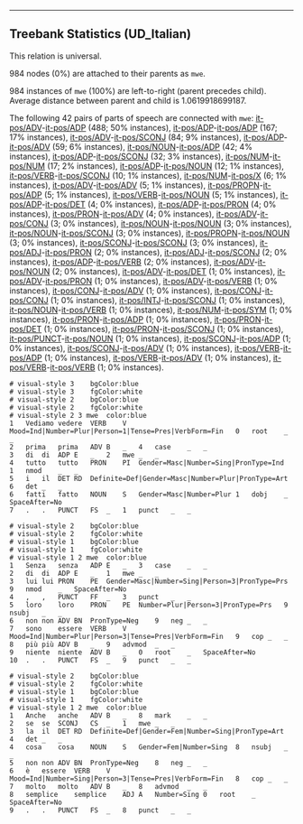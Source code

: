 

--------------------------------------------------------------------------------

## Treebank Statistics (UD_Italian)

This relation is universal.

984 nodes (0%) are attached to their parents as `mwe`.

984 instances of `mwe` (100%) are left-to-right (parent precedes child).
Average distance between parent and child is 1.0619918699187.

The following 42 pairs of parts of speech are connected with `mwe`: [it-pos/ADV]()-[it-pos/ADP]() (488; 50% instances), [it-pos/ADP]()-[it-pos/ADP]() (167; 17% instances), [it-pos/ADV]()-[it-pos/SCONJ]() (84; 9% instances), [it-pos/ADP]()-[it-pos/ADV]() (59; 6% instances), [it-pos/NOUN]()-[it-pos/ADP]() (42; 4% instances), [it-pos/ADP]()-[it-pos/SCONJ]() (32; 3% instances), [it-pos/NUM]()-[it-pos/NUM]() (17; 2% instances), [it-pos/ADP]()-[it-pos/NOUN]() (12; 1% instances), [it-pos/VERB]()-[it-pos/SCONJ]() (10; 1% instances), [it-pos/NUM]()-[it-pos/X]() (6; 1% instances), [it-pos/ADV]()-[it-pos/ADV]() (5; 1% instances), [it-pos/PROPN]()-[it-pos/ADP]() (5; 1% instances), [it-pos/VERB]()-[it-pos/NOUN]() (5; 1% instances), [it-pos/ADP]()-[it-pos/DET]() (4; 0% instances), [it-pos/ADP]()-[it-pos/PRON]() (4; 0% instances), [it-pos/PRON]()-[it-pos/ADV]() (4; 0% instances), [it-pos/ADV]()-[it-pos/CONJ]() (3; 0% instances), [it-pos/NOUN]()-[it-pos/NOUN]() (3; 0% instances), [it-pos/NOUN]()-[it-pos/SCONJ]() (3; 0% instances), [it-pos/PROPN]()-[it-pos/NOUN]() (3; 0% instances), [it-pos/SCONJ]()-[it-pos/SCONJ]() (3; 0% instances), [it-pos/ADJ]()-[it-pos/PRON]() (2; 0% instances), [it-pos/ADJ]()-[it-pos/SCONJ]() (2; 0% instances), [it-pos/ADP]()-[it-pos/VERB]() (2; 0% instances), [it-pos/ADV]()-[it-pos/NOUN]() (2; 0% instances), [it-pos/ADV]()-[it-pos/DET]() (1; 0% instances), [it-pos/ADV]()-[it-pos/PRON]() (1; 0% instances), [it-pos/ADV]()-[it-pos/VERB]() (1; 0% instances), [it-pos/CONJ]()-[it-pos/ADV]() (1; 0% instances), [it-pos/CONJ]()-[it-pos/CONJ]() (1; 0% instances), [it-pos/INTJ]()-[it-pos/SCONJ]() (1; 0% instances), [it-pos/NOUN]()-[it-pos/VERB]() (1; 0% instances), [it-pos/NUM]()-[it-pos/SYM]() (1; 0% instances), [it-pos/PRON]()-[it-pos/ADP]() (1; 0% instances), [it-pos/PRON]()-[it-pos/DET]() (1; 0% instances), [it-pos/PRON]()-[it-pos/SCONJ]() (1; 0% instances), [it-pos/PUNCT]()-[it-pos/NOUN]() (1; 0% instances), [it-pos/SCONJ]()-[it-pos/ADP]() (1; 0% instances), [it-pos/SCONJ]()-[it-pos/ADV]() (1; 0% instances), [it-pos/VERB]()-[it-pos/ADP]() (1; 0% instances), [it-pos/VERB]()-[it-pos/ADV]() (1; 0% instances), [it-pos/VERB]()-[it-pos/VERB]() (1; 0% instances).


~~~ conllu
# visual-style 3	bgColor:blue
# visual-style 3	fgColor:white
# visual-style 2	bgColor:blue
# visual-style 2	fgColor:white
# visual-style 2 3 mwe	color:blue
1	Vediamo	vedere	VERB	V	Mood=Ind|Number=Plur|Person=1|Tense=Pres|VerbForm=Fin	0	root	_	_
2	prima	prima	ADV	B	_	4	case	_	_
3	di	di	ADP	E	_	2	mwe	_	_
4	tutto	tutto	PRON	PI	Gender=Masc|Number=Sing|PronType=Ind	1	nmod	_	_
5	i	il	DET	RD	Definite=Def|Gender=Masc|Number=Plur|PronType=Art	6	det	_	_
6	fatti	fatto	NOUN	S	Gender=Masc|Number=Plur	1	dobj	_	SpaceAfter=No
7	.	.	PUNCT	FS	_	1	punct	_	_

~~~


~~~ conllu
# visual-style 2	bgColor:blue
# visual-style 2	fgColor:white
# visual-style 1	bgColor:blue
# visual-style 1	fgColor:white
# visual-style 1 2 mwe	color:blue
1	Senza	senza	ADP	E	_	3	case	_	_
2	di	di	ADP	E	_	1	mwe	_	_
3	lui	lui	PRON	PE	Gender=Masc|Number=Sing|Person=3|PronType=Prs	9	nmod	_	SpaceAfter=No
4	,	,	PUNCT	FF	_	3	punct	_	_
5	loro	loro	PRON	PE	Number=Plur|Person=3|PronType=Prs	9	nsubj	_	_
6	non	non	ADV	BN	PronType=Neg	9	neg	_	_
7	sono	essere	VERB	V	Mood=Ind|Number=Plur|Person=3|Tense=Pres|VerbForm=Fin	9	cop	_	_
8	più	più	ADV	B	_	9	advmod	_	_
9	niente	niente	ADV	B	_	0	root	_	SpaceAfter=No
10	.	.	PUNCT	FS	_	9	punct	_	_

~~~


~~~ conllu
# visual-style 2	bgColor:blue
# visual-style 2	fgColor:white
# visual-style 1	bgColor:blue
# visual-style 1	fgColor:white
# visual-style 1 2 mwe	color:blue
1	Anche	anche	ADV	B	_	8	mark	_	_
2	se	se	SCONJ	CS	_	1	mwe	_	_
3	la	il	DET	RD	Definite=Def|Gender=Fem|Number=Sing|PronType=Art	4	det	_	_
4	cosa	cosa	NOUN	S	Gender=Fem|Number=Sing	8	nsubj	_	_
5	non	non	ADV	BN	PronType=Neg	8	neg	_	_
6	è	essere	VERB	V	Mood=Ind|Number=Sing|Person=3|Tense=Pres|VerbForm=Fin	8	cop	_	_
7	molto	molto	ADV	B	_	8	advmod	_	_
8	semplice	semplice	ADJ	A	Number=Sing	0	root	_	SpaceAfter=No
9	.	.	PUNCT	FS	_	8	punct	_	_

~~~


